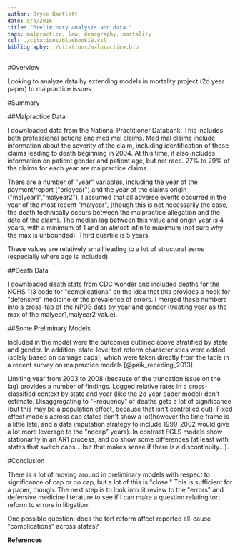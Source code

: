 ```yaml
---
author: Bryce Bartlett
date: 5/4/2016
title: "Preliminary analysis and data."
tags: malpractice, law, demography, mortality
csl: ./citations/bluebook19.csl
bibliography: ./citations/malpractice.bib
---
```


#Overview

Looking to analyze data by extending models in mortality project (2d year paper) to malpractice issues.

#Summary

##Malpractice Data

I downloaded data from the National Practitioner Databank. This includes both professional actions and med mal claims. Med mal claims include information about the severity of the claim, including identification of those claims leading to death beginning in 2004. At this time, it also includes information on patient gender and patient age, but not race. 27% to 29% of the claims for each year are malpractice claims.

There are a number of "year" variables, including the year of the payment/report ("origyear") and the year of the claims origin ("malyear1","malyear2"). I assumed that all adverse events occurred in the year of the most recent "malyear", (though this is not necessarily the case, the death technically occurs between the malpractice allegation and the date of the claim). The median lag between this value and origin year is 4 years, with a minimum of 1 and an almost infinite maximum (not sure why the max is unbounded). Third quartile is 5 years.

These values are relatively small leading to a lot of structural zeros (especially where age is included).

##Death Data

I downloaded death stats from CDC wonder and included deaths for the NCHS 113 code for "complications" on the idea that this provides a hook for "defensive" medicine or the prevalence of errors. I merged these numbers into a cross-tab of the NPDB data by year and gender (treating year as the max of the malyear1,malyear2 value).

##Some Preliminary Models

Included in the model were the outcomes outlined above stratified by state and gender. In addition, state-level tort reform characteristics were added (solely based on damage caps), which were taken directly from the table in a recent survey on malpractice models [@paik_receding_2013].

Limiting year from 2003 to 2008 (because of the truncation issue on the lag) provides a number of findings. Logged relative rates in a cross-classified context by state and year (like the 2d year paper model) don't estimate. Disaggregating to "Frequency" of deaths gets a lot of significance (but this may be a population effect, because that isn't controlled out). Fixed effect models across cap states don't show a lot(however the time frame is a little late, and a data imputation strategy to include 1999-2002 would give a lot more leverage to the "nocap" years). In contrast FGLS models show stationarity in an AR1 process, and do show some differences (at least with states that switch caps... but that makes sense if there is a discontinuity...).

#Conclusion

There is a lot of moving around in preliminary models with respect to significance of cap or no cap, but a lot of this is "close." This is sufficient for a paper, though. The next step is to look into lit review to the "errors" and defensive medicine literature to see if I can make a question relating tort reform to errors in litigation.

One possible question: does the tort reform affect reported all-cause "complications" across states?

**References**

